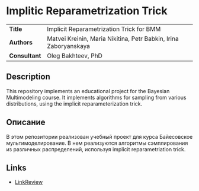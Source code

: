 # Implitic Reparametrization Trick

<table>
    <tr>
        <td align="left"> <b> Title </b> </td>
        <td> Implicit Reparametrization Trick for BMM </td>
    </tr>
    <tr>
        <td align="left"> <b> Authors </b> </td>
        <td> Matvei Kreinin, Maria Nikitina, Petr Babkin, Irina Zaboryanskaya </td>
    </tr>
    <tr>
        <td align="left"> <b> Consultant </b> </td>
        <td> Oleg Bakhteev, PhD </td>
    </tr>
</table>

## Description

This repository implements an educational project for the Bayesian Multimodeling course. It implements algorithms for sampling from various distributions, using the implicit reparameterization trick.

## Описание

В этом репозитории реализован учебный проект для курса Байесовское мультимоделирование. В нем реализуются алгоритмы сэмплирования из различных распределений, используя implicit reparametriation trick.

## Links
- [LinkReview](https://github.com/intsystems/implitic-reparametrization-trick/blob/main/linkreview.md)


